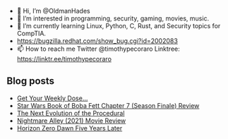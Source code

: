 - 👋 Hi, I’m @OldmanHades
- 👀 I’m interested in programming, security, gaming, movies, music.
- 🌱 I’m currently learning Linux, Python, C, Rust, and Security topics for CompTIA.
- https://bugzilla.redhat.com/show_bug.cgi?id=2002083
- 📫 How to reach me Twitter @timothypecoraro
Linktree: https://linktr.ee/timothypecoraro

## Blog posts
<!-- BLOG-POST-LIST:START -->
- [Get Your Weekly Dose…](https://medium.com/@timothypecoraro/get-your-weekly-dose-a8e1c691a3?source=rss-5097f5c9b801------2)
- [Star Wars Book of Boba Fett Chapter 7 &lpar;Season Finale&rpar; Review](https://medium.com/@timothypecoraro/star-wars-book-of-boba-fett-chapter-7-season-finale-review-33787d2225e4?source=rss-5097f5c9b801------2)
- [The Next Evolution of the Procedural](https://medium.com/@timothypecoraro/the-next-evolution-of-the-procedural-20320231d43a?source=rss-5097f5c9b801------2)
- [Nightmare Alley &lpar;2021&rpar; Movie Review](https://medium.com/@timothypecoraro/nightmare-alley-2021-movie-review-319710f8a01d?source=rss-5097f5c9b801------2)
- [Horizon Zero Dawn Five Years Later](https://medium.com/@timothypecoraro/horizon-zero-dawn-five-years-later-bb772a4d76b5?source=rss-5097f5c9b801------2)
<!-- BLOG-POST-LIST:END -->
